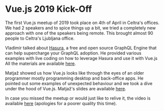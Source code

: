 # Vue.js 2019 Kick-Off
The first Vue.js meetup of 2019 took place on 4th of April in Celtra's offices.
We had 2 speakers and to spice things up a bit, we tried a completely new approach with one of the speakers being remote. This brought almost 90 people to Celtra's Ljubljana office.

Vladimir talked about [Hasura](https://hasura.io/vue-graphql), a free and open source GraphQL Engine that can help supercharge your GraphQL adoption. He provided various examples with live coding on how to leverage Hasura and use it with Vue.js
All the materials are available [here](http://slides.com/vladimirnovick/vuejs-hasura).

Matjaž showed us how Vue.js looks like through the eyes of an older programmer mostly programming desktop and back-office apps. He pointed out some examples of unexpected behaviour and we took a dive under the hood of Vue.js.
Matjaž's slides are available [here](http://mnet.si/vue_p/).

In case you missed the meetup or would just like to relive it, the video is available [here](https://vimeo.com/334933369) (apologies for a poorer quality this time).

